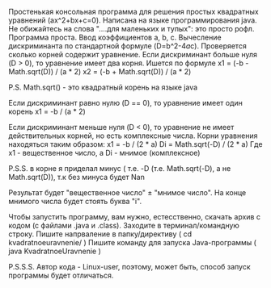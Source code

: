 Простенькая консольная программа для решения простых квадратных уравнений (ax^2+bx+c=0).
Написана на языке программирования java.
Не обижайтесь на слова "....для маленьких и тупых": это просто рофл.
Программа проста.
Ввод коэффициентов a, b, c.
Вычесление дискриминанта по стандартной формуле (D=b^2-4*a*c).
Проверяется сколько корней содержит уравнение.
Если дискриминант больше нуля (D > 0), то уравнение имеет два корня.
Ишется по формуле
x1 = (-b - Math.sqrt(D)) / (a * 2)
x2 = (-b + Math.sqrt(D)) / (a * 2)

P.S. Math.sqrt() - это квадратный корень на языке java

Если дискриминант равно нулю (D == 0), то уравнение имеет один корень
x1 = -b / (a * 2)

Если дискриминант меньше нуля (D < 0), то уравнение не имеет действительных корней, но есть комплексные числа.
Корни уравнения находяться таким образом:
x1 = -b / (2 * a)
Di = Math.sqrt(-D) / (2 * a)
Где x1 - вещественное число, а Di - мнимое (комплексное)

P.S.S. в корне я приделал минус ( т.е. -D (т.е. Math.sqrt(-D), а не Math.sqrt(D)), т.к без минуса будет Nan

Результат будет "вещественное число" ± "мнимое число". На конце мнимого числа будет стоять буква "i".


Чтобы запустить программу, вам нужно, естесственно, скачать архив с кодом (с файлами .java и .class).
Заходите в терминал/командную строку.
Пишите напрваление в папку/директиву ( cd kvadratnoeuravnenie/ )
Пишите команду для запуска Java-программы ( java KvadratnoeUravnenie )

P.S.S.S. Автор кода - Linux-user, поэтому, может быть, способ запуск программы будет отличаться.



